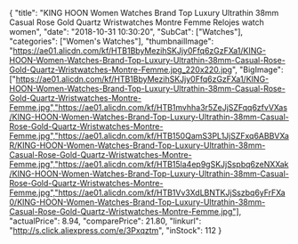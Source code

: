 {
	"title": "KING HOON Women Watches Brand Top Luxury Ultrathin 38mm Casual Rose Gold Quartz Wristwatches Montre Femme Relojes watch women",
	"date": "2018-10-31 10:30:20",
	"SubCat": ["Watches"],
	"categories": ["Women's Watches"],
	"thumbnailImage": "https://ae01.alicdn.com/kf/HTB1BbyMezihSKJjy0Ffq6zGzFXa1/KING-HOON-Women-Watches-Brand-Top-Luxury-Ultrathin-38mm-Casual-Rose-Gold-Quartz-Wristwatches-Montre-Femme.jpg_220x220.jpg",
	"BigImage": ["https://ae01.alicdn.com/kf/HTB1BbyMezihSKJjy0Ffq6zGzFXa1/KING-HOON-Women-Watches-Brand-Top-Luxury-Ultrathin-38mm-Casual-Rose-Gold-Quartz-Wristwatches-Montre-Femme.jpg","https://ae01.alicdn.com/kf/HTB1mvhha3r5ZeJjSZFqq6zfvVXas/KING-HOON-Women-Watches-Brand-Top-Luxury-Ultrathin-38mm-Casual-Rose-Gold-Quartz-Wristwatches-Montre-Femme.jpg","https://ae01.alicdn.com/kf/HTB150QamS3PL1JjSZFxq6ABBVXaR/KING-HOON-Women-Watches-Brand-Top-Luxury-Ultrathin-38mm-Casual-Rose-Gold-Quartz-Wristwatches-Montre-Femme.jpg","https://ae01.alicdn.com/kf/HTB15la4ep9gSKJjSspbq6zeNXXak/KING-HOON-Women-Watches-Brand-Top-Luxury-Ultrathin-38mm-Casual-Rose-Gold-Quartz-Wristwatches-Montre-Femme.jpg","https://ae01.alicdn.com/kf/HTB1Vv3XdLBNTKJjSszbq6yFrFXa0/KING-HOON-Women-Watches-Brand-Top-Luxury-Ultrathin-38mm-Casual-Rose-Gold-Quartz-Wristwatches-Montre-Femme.jpg"],
	"actualPrice": 8.94,
	"comparePrice": 21.80,
	"linkurl": "http://s.click.aliexpress.com/e/3Pxqztm",
	"inStock": 112
}
